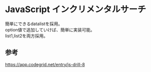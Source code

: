 JavaScript インクリメンタルサーチ
==================
簡単にできるdatalistを採用。  
option値で追加していけば、簡単に実装可能。  
list1,list2を両方採用。

  
参考  
---------------------------------
https://app.codegrid.net/entry/js-drill-8